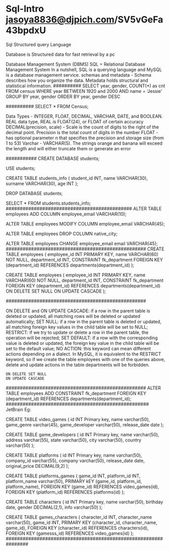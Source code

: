 # Sql-Intro jasoya8836@djpich.com/SV5vGeFa43bpdxU
Sql Structured query Language 

Database is Structured data for fast retrieval by a pc

Database Management System (DBMS)
SQL = Relational Database Management System
In a nutshell, SQL is a querying language and MySQL is a database management service.
schemas and metadata - Schema describes how you organize the data. 
                       Metadata holds structural and statistical information.
##########
SELECT
  year, gender, COUNT(*) as cnt
FROM
  census
WHERE
  year BETWEEN 1920 and 2000
  AND name = 'Jessie'
GROUP BY
  year, gender
ORDER BY
  year, gender DESC
  
##########
SELECT * FROM Census;

Data Types - INTEGER, FLOAT, DECIMAL, VARCHAR, DATE, and BOOLEAN. REAL data type, REAL is FLOAT(24), or FLOAT of certain accuracy
DECIMAL(precision, scale) - Scale is the count of digits to the right of the decimal point.
                            Precision is the total count of digits in the number
FLOAT - has optional parameter n that specifies the precision and storage size (from 1 to 53) 
Varchar - VARCHAR(5). The strings orange and banana will exceed the length and will either truncate them or generate an error
 

###########
CREATE DATABASE students;

USE students;

CREATE TABLE students_info (
	student_id INT,
    name VARCHAR(30),
    surname VARCHAR(30),
    age INT
 );   
    
DROP DATABASE students;

SELECT * FROM students.students_info;
#############################################
ALTER TABLE employees 
ADD COLUMN employee_email VARCHAR(10);

ALTER TABLE employees 
MODIFY COLUMN employee_email VARCHAR(45); 

ALTER TABLE employees 
DROP COLUMN native_city; 

ALTER TABLE employees
CHANGE employee_email email VARCHAR(45); 
##################################################
CREATE TABLE employees (
    employee_id INT PRIMARY KEY,
    name VARCHAR(60) NOT NULL, 
    department_id INT,
    CONSTRAINT fk_department FOREIGN KEY (department_id)
    REFERENCES departments(department_id)
); 

CREATE TABLE employees (
    employee_id INT PRIMARY KEY,
    name VARCHAR(60) NOT NULL, 
    department_id INT,
    CONSTRAINT fk_department FOREIGN KEY (department_id)
    REFERENCES departments(department_id)
    ON DELETE SET NULL
    ON UPDATE CASCADE
); 

##################################################

ON DELETE and ON UPDATE
CASCADE: if a row in the parent table is deleted or updated, all matching rows will be deleted or updated automatically;
SET NULL: if a row in the parent table is deleted or updated, all matching foreign key values in the child table will be set to NULL;
RESTRICT: if we try to update or delete a row in the parent table, the operation will be rejected;
SET DEFAULT: if a row with the corresponding value is deleted or updated, the foreign key value in the child table will be set to the default value;
NO ACTION: this keyword can mean different actions depending on a dialect. In MySQL, it is equivalent to the RESTRICT keyword, so if we create the table employees with one of the queries above, delete and update actions in the table departments will be forbidden.

    ON DELETE SET NULL
    ON UPDATE CASCADE
    
##################################################
ALTER TABLE employees
ADD CONSTRAINT fk_department FOREIGN KEY (department_id)
REFERENCES departments(department_id);
###################################################
JetBrain Eg:

CREATE TABLE video_games (
	id INT Primary key,
    name varchar(50),
    game_genre varchar(45),
    game_developer varchar(50),
    release_date date
); 

CREATE TABLE game_developers (
	id INT Primary key,
    name varchar(50),
    address varchar(55),
    state varchar(50),
    city varchar(50),
    country varchar(50)
);  

CREATE TABLE platforms (
	id INT Primary key,
    name varchar(50),
    company_id varchar(55),
    company varchar(50),
    release_date date,
    original_price DECIMAL(9,2)
);  

CREATE TABLE platforms_games (
	game_id INT,
    platform_id INT,
    platform_name varchar(50),
    PRIMARY kEY (game_id, platform_id, platform_name),
	FOREIGN KEY (game_id) REFERENCES video_games(id),
    FOREIGN KEY (platform_id) REFERENCES platforms(id)
);  

CREATE TABLE characters (
	id INT Primary key,
    name varchar(50),
    birthday date,
    gender DECIMAL(2,1),
    info varchar(50)
);  

CREATE TABLE games_characters (
	character_id INT,
    character_name varchar(50),
    game_id INT,
    PRIMARY KEY (character_id, character_name, game_id),
    FOREIGN KEY (character_id) REFERENCES characters(id),
    FOREIGN KEY (gamesss_id) REFERENCES video_games(id)
);  
################################################################
    
